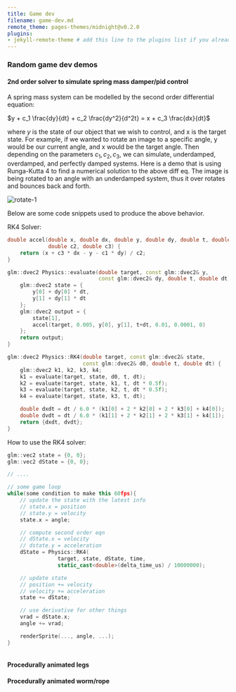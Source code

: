```yaml
---
title: Game dev
filename: game-dev.md
remote_theme: pages-themes/midnight@v0.2.0
plugins:
- jekyll-remote-theme # add this line to the plugins list if you already have one
---
```


### Random game dev demos

#### 2nd order solver to simulate spring mass damper/pid control

A spring mass system can be modelled by the second order differential equation:

$y + c_1 \frac{dy}{dt} + c_2 \frac{dy^2}{d^2t} = x + c_3 \frac{dx}{dt}$

where $y$ is the state of our object that we wish to control, and x is the target state.
For example, if we wanted to rotate an image to a specific angle, y would be our current angle, and x would be the target angle.
Then depending on the parameters $c_1, c_2, c_3$, we can simulate, underdamped, overdamped, and perfectly damped systems.
Here is a demo that is using Runga-Kutta 4 to find a numerical solution to the above diff eq. The image is being rotated to an angle
with an underdamped system, thus it over rotates and bounces back and forth.

![rotate-1](./gifs/rotate-1.gif)

Below are some code snippets used to produce the above behavior.

RK4 Solver:

```c++
double accel(double x, double dx, double y, double dy, double t, double c1,
             double c2, double c3) {
    return (x + c3 * dx - y - c1 * dy) / c2;
}

glm::dvec2 Physics::evaluate(double target, const glm::dvec2& y,
                             const glm::dvec2& dy, double t, double dt) {
    glm::dvec2 state = { 
        y[0] + dy[0] * dt,
        y[1] + dy[1] * dt
    };
    glm::dvec2 output = {
        state[1],
        accel(target, 0.005, y[0], y[1], t+dt, 0.01, 0.0001, 0)
    };
    return output;
}

glm::dvec2 Physics::RK4(double target, const glm::dvec2& state,
                        const glm::dvec2& d0, double t, double dt) {
    glm::dvec2 k1, k2, k3, k4;
    k1 = evaluate(target, state, d0, t, dt);
    k2 = evaluate(target, state, k1, t, dt * 0.5f);
    k3 = evaluate(target, state, k2, t, dt * 0.5f);
    k4 = evaluate(target, state, k3, t, dt);

    double dxdt = dt / 6.0 * (k1[0] + 2 * k2[0] + 2 * k3[0] + k4[0]);
    double dvdt = dt / 6.0 * (k1[1] + 2 * k2[1] + 2 * k3[1] + k4[1]);
    return {dxdt, dvdt};
}
```

How to use the RK4 solver:

```c++
glm::vec2 state = {0, 0};
glm::vec2 dState = {0, 0};

// ....

// some game loop
while(some condition to make this 60fps){
    // update the state with the latest info
    // state.x = position
    // state.y = velocity
    state.x = angle;

    // compute second order eqn
    // dState.x = velocity
    // dstate.y = acceleration
    dState = Physics::RK4(
                target, state, dState, time,
                static_cast<double>(delta_time_us) / 10000000);

    // update state
    // position += velocity
    // velocity += acceleration
    state += dState;

    // use derivative for other things
    vrad = dState.x;
    angle += vrad;

    renderSprite(..., angle, ...);
}



```

#### Procedurally animated legs

#### Procedurally animated worm/rope